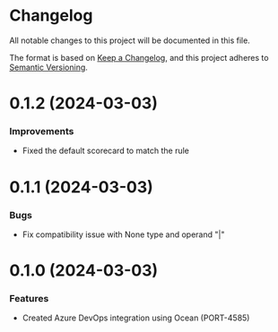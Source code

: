 # Changelog

All notable changes to this project will be documented in this file.

The format is based on [Keep a Changelog](https://keepachangelog.com/en/1.0.0/),
and this project adheres to [Semantic Versioning](https://semver.org/spec/v2.0.0.html).

<!-- towncrier release notes start -->

# 0.1.2 (2024-03-03)

### Improvements
- Fixed the default scorecard to match the rule

# 0.1.1 (2024-03-03)

### Bugs

- Fix compatibility issue with None type and operand "|"

# 0.1.0 (2024-03-03)

### Features

- Created Azure DevOps integration using Ocean (PORT-4585)

